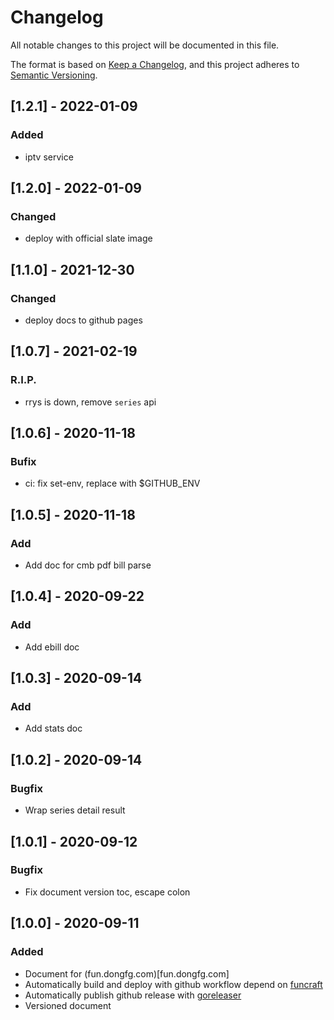 # Changelog

All notable changes to this project will be documented in this file.

The format is based on [Keep a Changelog](https://keepachangelog.com/en/1.0.0/),
and this project adheres to [Semantic Versioning](https://semver.org/spec/v2.0.0.html).

## [1.2.1] - 2022-01-09

### Added

- iptv service

## [1.2.0] - 2022-01-09

### Changed

- deploy with official slate image

## [1.1.0] - 2021-12-30

### Changed

- deploy docs to github pages

## [1.0.7] - 2021-02-19

### R.I.P.

- rrys is down, remove `series` api

## [1.0.6] - 2020-11-18

### Bufix

- ci: fix set-env, replace with \$GITHUB_ENV

## [1.0.5] - 2020-11-18

### Add

- Add doc for cmb pdf bill parse

## [1.0.4] - 2020-09-22

### Add

- Add ebill doc

## [1.0.3] - 2020-09-14

### Add

- Add stats doc

## [1.0.2] - 2020-09-14

### Bugfix

- Wrap series detail result

## [1.0.1] - 2020-09-12

### Bugfix

- Fix document version toc, escape colon

## [1.0.0] - 2020-09-11

### Added

- Document for (fun.dongfg.com)[fun.dongfg.com]
- Automatically build and deploy with github workflow depend on [funcraft](https://github.com/alibaba/funcraft)
- Automatically publish github release with [goreleaser](https://goreleaser.com/)
- Versioned document
